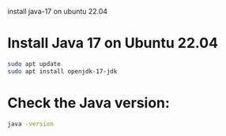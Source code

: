 install java-17 on ubuntu 22.04

# Install Java 17 on Ubuntu 22.04

```bash
sudo apt update
sudo apt install openjdk-17-jdk
```

# Check the Java version:

```bash
java -version
```

